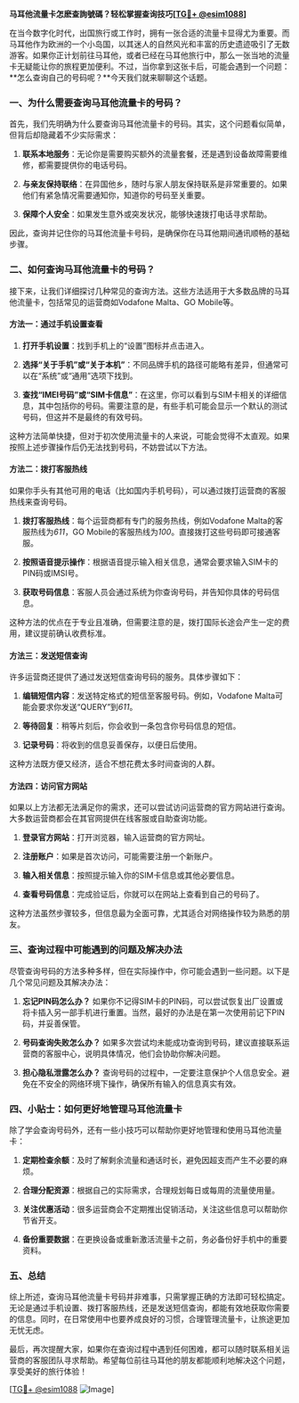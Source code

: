 **马耳他流量卡怎麽查詢號碼？轻松掌握查询技巧[[TG💪+ @esim1088](https://t.me/s/esim1088)]**

在当今数字化时代，出国旅行或工作时，拥有一张合适的流量卡显得尤为重要。而马耳他作为欧洲的一个小岛国，以其迷人的自然风光和丰富的历史遗迹吸引了无数游客。如果你正计划前往马耳他，或者已经在马耳他旅行中，那么一张当地的流量卡无疑能让你的旅程更加便利。不过，当你拿到这张卡后，可能会遇到一个问题：**怎么查询自己的号码呢？**今天我们就来聊聊这个话题。

### 一、为什么需要查询马耳他流量卡的号码？

首先，我们先明确为什么要查询马耳他流量卡的号码。其实，这个问题看似简单，但背后却隐藏着不少实际需求：

1. **联系本地服务**：无论你是需要购买额外的流量套餐，还是遇到设备故障需要维修，都需要提供你的电话号码。
   
2. **与亲友保持联络**：在异国他乡，随时与家人朋友保持联系是非常重要的。如果他们有紧急情况需要通知你，知道你的号码至关重要。

3. **保障个人安全**：如果发生意外或突发状况，能够快速拨打电话寻求帮助。

因此，查询并记住你的马耳他流量卡号码，是确保你在马耳他期间通讯顺畅的基础步骤。

### 二、如何查询马耳他流量卡的号码？

接下来，让我们详细探讨几种常见的查询方法。这些方法适用于大多数品牌的马耳他流量卡，包括常见的运营商如Vodafone Malta、GO Mobile等。

#### 方法一：通过手机设置查看

1. **打开手机设置**：找到手机上的“设置”图标并点击进入。
   
2. **选择“关于手机”或“关于本机”**：不同品牌手机的路径可能略有差异，但通常可以在“系统”或“通用”选项下找到。

3. **查找“IMEI号码”或“SIM卡信息”**：在这里，你可以看到与SIM卡相关的详细信息，其中包括你的号码。需要注意的是，有些手机可能会显示一个默认的测试号码，但这并不是最终的有效号码。

这种方法简单快捷，但对于初次使用流量卡的人来说，可能会觉得不太直观。如果按照上述步骤操作后仍无法找到号码，不妨尝试以下方法。

#### 方法二：拨打客服热线

如果你手头有其他可用的电话（比如国内手机号码），可以通过拨打运营商的客服热线来查询号码。

1. **拨打客服热线**：每个运营商都有专门的服务热线，例如Vodafone Malta的客服热线为*611*，GO Mobile的客服热线为*100*。直接拨打这些号码即可接通客服。

2. **按照语音提示操作**：根据语音提示输入相关信息，通常会要求输入SIM卡的PIN码或IMSI号。

3. **获取号码信息**：客服人员会通过系统为你查询号码，并告知你具体的号码信息。

这种方法的优点在于专业且准确，但需要注意的是，拨打国际长途会产生一定的费用，建议提前确认收费标准。

#### 方法三：发送短信查询

许多运营商还提供了通过发送短信查询号码的服务。具体步骤如下：

1. **编辑短信内容**：发送特定格式的短信至客服号码。例如，Vodafone Malta可能会要求你发送“QUERY”到*611*。

2. **等待回复**：稍等片刻后，你会收到一条包含你号码信息的短信。

3. **记录号码**：将收到的信息妥善保存，以便日后使用。

这种方法既方便又经济，适合不想花费太多时间查询的人群。

#### 方法四：访问官方网站

如果以上方法都无法满足你的需求，还可以尝试访问运营商的官方网站进行查询。大多数运营商都会在其官网提供在线客服或自助查询功能。

1. **登录官方网站**：打开浏览器，输入运营商的官方网址。

2. **注册账户**：如果是首次访问，可能需要注册一个新账户。

3. **输入相关信息**：按照提示输入你的SIM卡信息或其他必要信息。

4. **查看号码信息**：完成验证后，你就可以在网站上查看到自己的号码了。

这种方法虽然步骤较多，但信息最为全面可靠，尤其适合对网络操作较为熟悉的朋友。

### 三、查询过程中可能遇到的问题及解决办法

尽管查询号码的方法多种多样，但在实际操作中，你可能会遇到一些问题。以下是几个常见问题及其解决办法：

1. **忘记PIN码怎么办？**
   如果你不记得SIM卡的PIN码，可以尝试恢复出厂设置或将卡插入另一部手机进行重置。当然，最好的办法是在第一次使用前记下PIN码，并妥善保管。

2. **号码查询失败怎么办？**
   如果多次尝试均未能成功查询到号码，建议直接联系运营商的客服中心，说明具体情况，他们会协助你解决问题。

3. **担心隐私泄露怎么办？**
   查询号码的过程中，一定要注意保护个人信息安全。避免在不安全的网络环境下操作，确保所有输入的信息真实有效。

### 四、小贴士：如何更好地管理马耳他流量卡

除了学会查询号码外，还有一些小技巧可以帮助你更好地管理和使用马耳他流量卡：

1. **定期检查余额**：及时了解剩余流量和通话时长，避免因超支而产生不必要的麻烦。

2. **合理分配资源**：根据自己的实际需求，合理规划每日或每周的流量使用量。

3. **关注优惠活动**：很多运营商会不定期推出促销活动，关注这些信息可以帮助你节省开支。

4. **备份重要数据**：在更换设备或重新激活流量卡之前，务必备份好手机中的重要资料。

### 五、总结

综上所述，查询马耳他流量卡号码并非难事，只需掌握正确的方法即可轻松搞定。无论是通过手机设置、拨打客服热线，还是发送短信查询，都能有效地获取你需要的信息。同时，在日常使用中也要养成良好的习惯，合理管理流量卡，让旅途更加无忧无虑。

最后，再次提醒大家，如果你在查询过程中遇到任何困难，都可以随时联系相关运营商的客服团队寻求帮助。希望每位前往马耳他的朋友都能顺利地解决这个问题，享受美好的旅行体验！

[[TG💪+ @esim1088](https://t.me/s/esim1088) ![Image](https://i.postimg.cc/4NQfJmqS/Snipaste-2025-05-13-00-14-12.png)]
